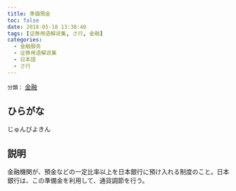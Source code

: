 ```yaml
---
title: 準備預金
toc: false
date: 2018-05-18 13:38:40
tags: [证券用语解说集, さ行, 金融]
categories:
  - 金融服务
  - 证券用语解说集
  - 日本語
  - さ行
---
```


`分類：` [金融](/tags/金融/)

## ひらがな

じゅんびよきん

## 説明

金融機関が、預金などの一定比率以上を日本銀行に預け入れる制度のこと。日本銀行は、この準備金を利用して、通貨調節を行う。
